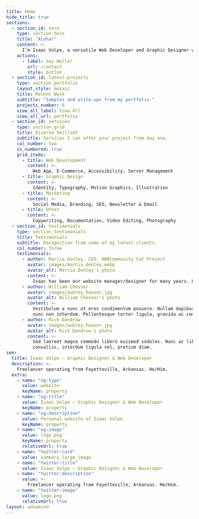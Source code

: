 ```yaml
---
title: Home
hide_title: true
sections:
  - section_id: hero
    type: section_hero
    title: "Aloha!"
    content: >-
      I'm Isaac Volpe, a versatile Web Developer and Graphic Designer with a passion for Aesthics, Phenomenology, History, and Indigenous Studies.
    actions:
      - label: Say Hello!
        url: /contact
        style: button
  - section_id: latest-projects
    type: section_portfolio
    layout_style: mosaic
    title: Recent Work
    subtitle: "Samples and write-ups from my portfolio."
    projects_number: 6
    view_all_label: View All
    view_all_url: portfolio
  - section_id: services
    type: section_grid
    title: Diverse Skillset
    subtitle: Services I can offer your project from day one.
    col_number: two
    is_numbered: true
    grid_items:
      - title: Web Development
        content: >-
          Web App, E-Commerce, Accessibility, Server Management
      - title: Graphic Design
        content: >-
          Identity, Typography, Motion Graphics, Illustration
      - title: Marketing
        content: >-
          Social Media, Branding, SEO, Newsletter & Email
      - title: Other
        content: >-
          Copywriting, Documentation, Video Editing, Photography
  - section_id: testimonials
    type: section_testimonials
    title: Testimonials
    subtitle: Recognition from some of my latest clients.
    col_number: three
    testimonials:
      - author: Marcia Donley, CEO, NWACommunity Cat Project
        avatar: images/marcia_donley.webp
        avatar_alt: Marcia Donley's photo
        content: >-
          Isaac has been our website manager/designer for many years. He has always been helpful, thoughtful, patient, kind and responsive. And creative. We feel lucky to have him!
      - author: William Chesser
        avatar: images/aubrey_hoover.jpg
        avatar_alt: William Chesser's photo
        content: >-
          Vestibulum a nunc ut eros condimentum posuere. Nullam dapibus quis
          nunc non interdum. Pellentesque tortor ligula, gravida ac commodo eu.
      - author: Rick Dandrow
        avatar: images/aubrey_hoover.jpg
        avatar_alt: Rick Dandrow's photo
        content: >-
          Sed laoreet magna commodo libero euismod sodales. Nunc ac libero
          convallis, interdum ligula vel, pretium diam.
seo:
  title: Isaac Volpe – Graphic Designer & Web Developer
  description: >-
    Freelancer operating from Fayetteville, Arkansas. He/Him.
  extra:
    - name: "og:type"
      value: website
      keyName: property
    - name: "og:title"
      value: Isaac Volpe – Graphic Designer & Web Developer
      keyName: property
    - name: "og:description"
      value: Personal website of Isaac Volpe
      keyName: property
    - name: "og:image"
      value: logo.png
      keyName: property
      relativeUrl: true
    - name: "twitter:card"
      value: summary_large_image
    - name: "twitter:title"
      value: Isaac Volpe – Graphic Designer & Web Developer
    - name: "twitter:description"
      value: >-
        Freelancer operating from Fayetteville, Arkansas. He/Him.
    - name: "twitter:image"
      value: logo.png
      relativeUrl: true
layout: advanced
---
```


